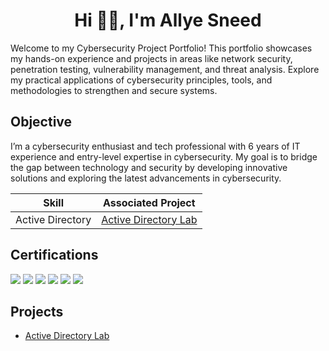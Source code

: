 <h1 align="center">Hi 👋🏽, I'm Allye Sneed</h1>

Welcome to my Cybersecurity Project Portfolio! This portfolio showcases my hands-on experience and projects in areas like network security, penetration testing, vulnerability management, and threat analysis. Explore my practical applications of cybersecurity principles, tools, and methodologies to strengthen and secure systems.

## Objective

I’m a cybersecurity enthusiast and tech professional with 6 years of IT experience and entry-level expertise in cybersecurity. My goal is to bridge the gap between technology and security by developing innovative solutions and exploring the latest advancements in cybersecurity.



| Skill                                         | Associated Project         |
|-----------------------------------------------|----------------------------|
| Active Directory                              | <a href="https://github.com/as-cybersec/Active-Directory/tree/main">Active Directory Lab</a>|


## Certifications

<div>
<img src="https://img.shields.io/badge/-Microsoft%20Azure%20Fundamentals-008AD7?&style=for-the-badge&logo=Microsoft%20Azure&logoColor=white" />  
<img src="https://img.shields.io/badge/-ISC2%20Certified%20in%20Cybersecurity-007377?&style=for-the-badge&logo=ISC2&logoColor=white" />  
<img src="https://img.shields.io/badge/-Network%2B-EA6B20?&style=for-the-badge&logo=CompTIA&logoColor=white" />  
<img src="https://img.shields.io/badge/-Security%2B-FF0000?&style=for-the-badge&logo=CompTIA&logoColor=white" />  
<img src="https://img.shields.io/badge/-CySA%2B-008000?&style=for-the-badge&logo=CompTIA&logoColor=white" />  
<img src="https://img.shields.io/badge/-Pentest%2B-9932CC?&style=for-the-badge&logo=CompTIA&logoColor=white" />  

</div>

## Projects
- <a href="https://github.com/as-cybersec/Active-Directory/tree/main">Active Directory Lab</a>
